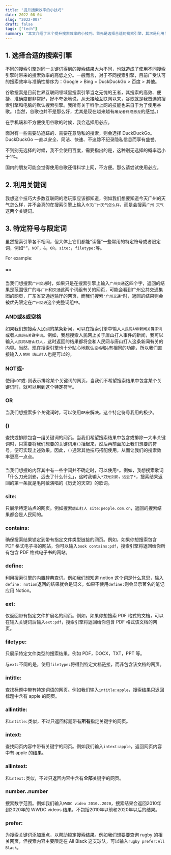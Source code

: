 ```yaml
---
title: "提升搜索效率的小技巧"
date: 2022-08-04
slug: "2022-007"
draft: false
tags: ["tech"]
summary: "本文介绍了三个提升搜索效率的小技巧。首先是选择合适的搜索引擎，其次是利用关键词，最后是特定符号与限定词。"
---
```


## 1. 选择合适的搜索引擎

不同的搜索引擎对同一关键词得到的搜索结果大为不同，也就造成了使用不同搜索引擎时带来的搜索效率的高低之分。一般而言，对于不同搜索引擎，目前广受认可的搜索效率与准确性排序为：Google > Bing = DuckDuckGo > 百度 > 其他。

谷歌搜索是目前世界互联网领域里搜索引擎当之无愧的王者，其搜索的高效、便捷、准确度都非常好，好不夸张地说，从无接触互联网以来，谷歌就是我首选的搜索引擎和电脑的默认搜索引擎。我所有关于科学上网的技能也来自于为了使用谷歌。（当然，谷歌也并不是那么好，尤其是现在越来越有`屠龙者终成恶龙`的感觉。）

在手机端和不方便使用谷歌的时候，我会选择用必应。

面对有一些需要防追踪的、需要在意隐私的搜索，则会选择 DuckDuckGo。DuckDuckGo 一直以安全、简洁、快速、不追踪不纪录隐私信息而享有盛誉。

不到别无选择的时候，我不会使用百度，需要指出的是，这种别无选择的概率远小于1%。

国内的朋友可能会觉得使用谷歌还得科学上网，不方便。那么请尝试使用必应。

## 2. 利用关键词

我想这个技巧大多数互联网的老玩家应该都知道，例如我们想要知道今天广州的天气怎么样，并不会真的在搜索引擎上输入`今天广州天气怎么样`，而是会搜索`广州 天气`这两个关键词。

## 3. 特定符号与限定词

虽然搜索引擎各不相同，但大体上它们都能“读懂”一些常用的特定符号或者限定词，例如`“”`，`NOT`，`&`，`OR`，`site:`，`filetype:`等。

For example:

### ""

当我们想搜索`广州交通`时，如果只是在搜索引擎上输入`广州交通`这四个字，返回的结果是范围很广的与`广州`和`交通`这两个词组有关的网页，可能会看到广州公共交通集团的网页，广东省交通运输厅的网页，而我们搜索`"广州交通"`时，返回的结果则会被优先限定在`广州交通`这个完整词组中。

### AND或&或空格

如果我们想搜索人民网的某条新闻，可以在搜索引擎中输入`人民网AND新闻关键字词`或者`人民网&关键字词`。例如，我想搜索人民网上关于唐山打人事件的新闻，我可以输入`人民网&唐山打人`，这时返回的结果都将会和人民网与唐山打人这条新闻有关的内容。当然，现在搜索引擎也十分贴心地默认`空格`和`&`有相同的功能，所以我们直接输入`人民网 唐山打人`也是可以的。

### NOT或-

使用`NOT`或`-`则表示排除某个关键词的网页，当我们不希望搜索结果中包含某个关键词时，就可以用到这个特定符号。

### OR

当我们想搜索多个关键词时，可以使用`OR`来解决。这个特定符号我用的极少。

### ()

查找或排除包含一组关键词的网页。当我们希望搜索结果中包含或排除一大串关键词时，只需要将我们想要的关键词用`()`括起来，然后再前面加上我们想要的符号，便可实现上述效果。因此，`()`通常其他技巧搭配使用，从而让我们的搜索效率更高一点点。

###

当我们想搜的内容其中有一些字词并不确定时，可以使用`*`。例如，我想搜索歌词「什么刀光剑影，远去了什么什么」，这时我输入`*刀光剑影，远去了*`，搜索结果返回的第一条就是毛阿敏演唱的《历史的天空》的歌词。

### site:

只展示特定站点的网页。例如搜索`唐山打人 site:people.com.cn`，返回的搜索结果都会是人民网的。

### contains:

确保搜索结果锁定到带有指定文件类型链接的网页。例如，如果你想搜索包含 PDF 格式电子书的网站，你可以输入`book contains:pdf`，搜索引擎将返回给你所有包含 PDF 格式电子书的网站。

### define:

利用搜索引擎的内置辞典查词。例如我们想知道 notion 这个词是什么意思，输入`define: notion`返回的结果就会是词义，如果不使用`define:`则会显示著名的笔记应用 Notion。

### ext:

仅返回带有指定文件扩展名的网页。例如，如果你想搜索 PDF 格式的文档，可以在输入关键词后输入`ext:pdf`，搜索引擎将返回给你包含 PDF 格式该文档的网页。

### filetype:

只展示特定文件类型的搜索结果。例如 PDF，DOCX，TXT，PPT 等。

与`ext:`不同的是，使用`filetype:`将得到特定文档链接，而非包含该文档的网页。

### intitle:

查找标题中带有特定词语的网页。例如我们输入`intitle:apple`，搜索结果只返回标题中含有 apple 的网页。

### allintitle:

和`intitle:`类似，不过只返回标题带有**所有**指定关键字的网页。

### intext:

查找网页内容中带有关键字的网页。例如我们输入`intext:apple`，返回网页内容中有 apple 的结果。

### allintext:

和`intext:`类似，不过只返回内容中含有**全部**关键字的网页。

### number..number

搜索数字范围。例如我们输入`WWDC video 2010..2020`，搜索结果会返回2010年到2020年的 WWDC videos 结果，不包括2010年以前和2020年以后的结果。

### prefer:

为搜索关键词添加重点，以帮助锁定搜索结果。例如我们想要要查询 rugby 的相关网页，但搜索内容主要限定在 All Black 这支球队，可以输入`rugby prefer:All Black`。
